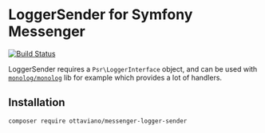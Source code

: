 # LoggerSender for Symfony Messenger

[![Build Status](https://travis-ci.org/ottaviano/messenger-logger-sender.svg?branch=master)](https://travis-ci.org/ottaviano/messenger-logger-sender)

LoggerSender requires a `Psr\LoggerInterface` object, and can be used with [`monolog/monolog`](https://packagist.org/packages/monolog/monolog) lib for example which 
provides a lot of handlers.

## Installation

```bash
composer require ottaviano/messenger-logger-sender
```

